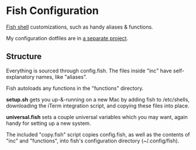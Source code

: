 # Fish Configuration

[Fish shell](http://fishshell.com/) customizations, such as handy aliases & functions.

My configuration dotfiles are in [a separate project](https://github.com/phette23/dotconfig).

## Structure

Everything is sourced through config.fish. The files inside "inc" have self-explanatory names, like "aliases".

Fish autoloads any functions in the "functions" directory.

**setup.sh** gets you up-&-running on a new Mac by adding fish to /etc/shells, downloading the iTerm integration script, and copying these files into place.

**universal.fish** sets a couple universal variables which you may want, again handy for setting up a new system.

The included "copy.fish" script copies config.fish, as well as the contents of "inc" and "functions", into fish's configuration directory (~/.config/fish).
